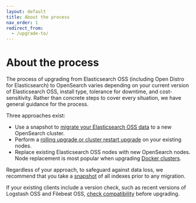 ```yaml
---
layout: default
title: About the process
nav_order: 1
redirect_from:
  - /upgrade-to/
---
```


# About the process

The process of upgrading from Elasticsearch OSS (including Open Distro for Elasticsearch) to OpenSearch varies depending on your current version of Elasticsearch OSS, install type, tolerance for downtime, and cost-sensitivity. Rather than concrete steps to cover every situation, we have general guidance for the process.

Three approaches exist:

- Use a snapshot to [migrate your Elasticsearch OSS data]({{site.url}}{{site.baseurl}}/upgrade-to/snapshot-migrate/) to a new OpenSearch cluster.
- Perform a [rolling upgrade or cluster restart upgrade]({{site.url}}{{site.baseurl}}/upgrade-to/upgrade-to/) on your existing nodes.
- Replace existing Elasticsearch OSS nodes with new OpenSearch nodes. Node replacement is most popular when upgrading [Docker clusters]({{site.url}}{{site.baseurl}}/upgrade-to/docker-upgrade-to/).

Regardless of your approach, to safeguard against data loss, we recommend that you take a [snapshot]({{site.url}}{{site.baseurl}}/opensearch/snapshots/snapshot-restore) of all indexes prior to any migration.

If your existing clients include a version check, such as recent versions of Logstash OSS and Filebeat OSS, [check compatibility]({{site.url}}{{site.baseurl}}/clients/agents-and-ingestion-tools/index/) before upgrading.
